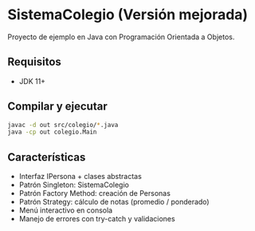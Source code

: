 # SistemaColegio (Versión mejorada)

Proyecto de ejemplo en Java con Programación Orientada a Objetos.

## Requisitos
- JDK 11+

## Compilar y ejecutar
```bash
javac -d out src/colegio/*.java
java -cp out colegio.Main
```

## Características
- Interfaz IPersona + clases abstractas
- Patrón Singleton: SistemaColegio
- Patrón Factory Method: creación de Personas
- Patrón Strategy: cálculo de notas (promedio / ponderado)
- Menú interactivo en consola
- Manejo de errores con try-catch y validaciones
